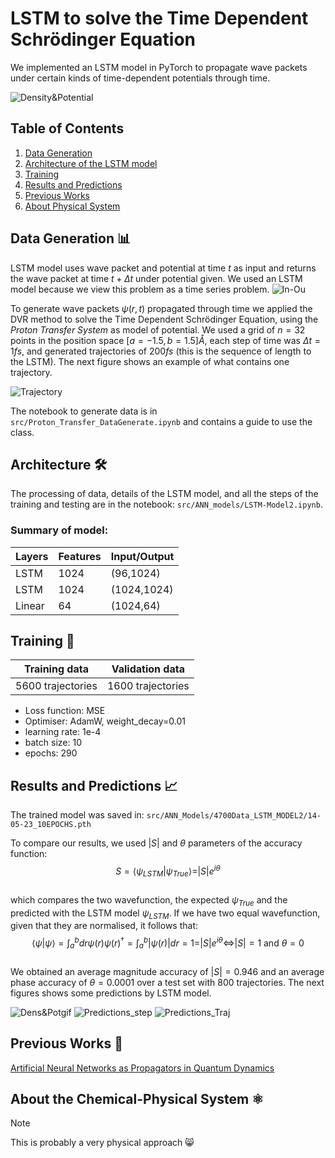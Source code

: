 # LSTM to solve the Time Dependent Schrödinger Equation

We implemented an LSTM model in PyTorch to propagate wave packets under certain kinds of time-dependent potentials through time.

![Density&Potential](./src/Animation/gifs/animation-dens&pot.gif)

## Table of Contents
1. [Data Generation](#datagen)
2. [Architecture of the LSTM model](#arch)
3. [Training](#training)
4. [Results and Predictions](#results)
5. [Previous Works](#prevw)
6. [About Physical System](#phys)

<a name="datagen"></a>
## Data Generation 📊
LSTM model uses wave packet and potential at time $t$ as input and returns the wave packet at time $t+ \Delta t$ under potential given. We used an LSTM model because we view this problem as a time series problem.
![In-Ou](img/dataInputOutput.png)

To generate wave packets $\psi(r,t)$ propagated through time we applied the DVR method to solve the Time Dependent Schrödinger Equation, using the *Proton Transfer System* as model of potential. We used a grid of $n=32$ points in the position space $[a=-1.5, b=1.5]\mathring{A}$, each step of time was $\Delta t= 1 fs$, and generated trajectories of $200fs$ (this is the sequence of length to the LSTM). The next figure shows an example of what contains one trajectory.

![Trajectory](img/DiagTrayectoria.png)

The notebook to generate data is in `src/Proton_Transfer_DataGenerate.ipynb` and contains a guide to use the class.

<a name="arch"></a>
## Architecture 🛠️
The processing of data, details of the LSTM model, and all the steps of the training and testing are in the notebook:  `src/ANN_models/LSTM-Model2.ipynb`.

### Summary of model:

| Layers | Features | Input/Output |
|--------|----------|--------------|
| LSTM   | 1024     | (96,1024)    |
| LSTM   | 1024     | (1024,1024)  |
| Linear | 64       | (1024,64)    |
<a name="results"></a>
## Training 💪

| Training data     | Validation data   |
| ----------------- | ----------------- |
| 5600 trajectories | 1600 trajectories |
 
- Loss function: MSE
- Optimiser: AdamW, weight_decay=0.01
- learning rate: 1e-4
- batch size: 10
- epochs: 290


<a name="training"></a>
## Results and Predictions 📈
The trained model was saved in: `src/ANN_Models/4700Data_LSTM_MODEL2/14-05-23_10EPOCHS.pth`   

To compare our results, we used $|S|$ and $\theta$ parameters of the accuracy function:  
$$S=\langle \psi_{LSTM}|\psi_{True}\rangle = |S|e^{i \theta}$$     
which compares the two wavefunction, the expected $\psi_{True}$ and the predicted with the LSTM model $\psi_{LSTM}$. If we have two equal wavefunction, given that they are normalised, it follows that:   
$$\langle \psi|\psi\rangle = \int_a^b dr\psi(r) \psi(r)^\dagger = \int_a^b|\psi(r)|dr = 1 = |S|e^{i\theta} \iff |S|=1\text{ and }\theta=0$$     
We obtained an average magnitude accuracy of $|S|=0.946$ and an average phase accuracy of $\theta=0.0001$  over a test set with 800 trajectories. The next figures shows some predictions by LSTM model.   

![Dens&Potgif](./src/Animacion/animationLSTM-dens&pot.gif)
![Predictions_step](img/1step.png)
![Predictions_Traj](img/trajDens.png)

<a name="prevw"></a>
## Previous Works 📖
 [Artificial Neural Networks as Propagators in Quantum Dynamics](https://doi.org/10.1021/acs.jpclett.1c03117)
 
<a name="phys"></a>
## About the Chemical-Physical System ⚛
> [!note]
>  This is probably a very physical approach 😸
 


